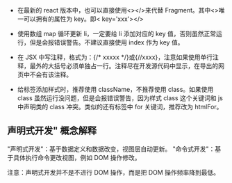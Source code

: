 * 在最新的 react 版本中，也可以直接使用<></>来代替 Fragment。其中<>唯一可以拥有的属性为 key。即< key='xxx'></>

* 使用数组 map 循环更新 li，一定要给 li 添加对应的 key 值，否则虽然正常运行，但是会报错误警告。不建议直接使用 index 作为 key 值。
* 在 JSX 中写注释，格式为：{/* xxxxx */}或{//xxxx}，注意如果使用单行注释，最外的大括号必须单独占一行。注释尽在开发源代码中显示，在导出的网页中不会有该注释。

* 给标签添加样式时，推荐使用 className，不推荐使用 class。如果使用 class 虽然运行没问题，但是会报错误警告，因为样式 class 这个关键词和 js 中声明类的 class 冲突。类似的还有标签中 for 关键词，推荐改为 htmlFor。

## 声明式开发" 概念解释
"声明式开发"：基于数据定义和数据改变，视图层自动更新。
"命令式开发"：基于具体执行命令更改视图，例如 DOM 操作修改。

注意：声明式开发并不是不进行 DOM 操作，而是把 DOM 操作频率降到最低。